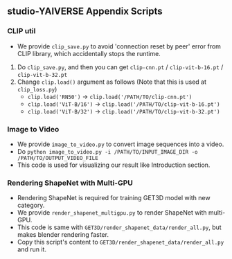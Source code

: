 ## studio-YAIVERSE Appendix Scripts

### CLIP util
* We provide `clip_save.py` to avoid 'connection reset by peer' error from CLIP library, which accidentally stops the runtime.

1. Do `clip_save.py`, and then you can get `clip-cnn.pt` / `clip-vit-b-16.pt` / `clip-vit-b-32.pt`
2. Change `clip.load()` argument as follows (Note that this is used at `clip_loss.py`)
   - `clip.load('RN50')` &rarr; `clip.load('/PATH/TO/clip-cnn.pt')`
   - `clip.load('ViT-B/16')` &rarr; `clip.load('/PATH/TO/clip-vit-b-16.pt')`
   - `clip.load('ViT-B/32')` &rarr; `clip.load('/PATH/TO/clip-vit-b-32.pt')`

### Image to Video

* We provide `image_to_video.py` to convert image sequences into a video.
* Do `python image_to_video.py -i /PATH/TO/INPUT_IMAGE_DIR -o /PATH/TO/OUTPUT_VIDEO_FILE`
* This code is used for visualizing our result like Introduction section.

### Rendering ShapeNet with Multi-GPU

* Rendering ShapeNet is required for training GET3D model with new category.
* We provide `render_shapenet_multigpu.py` to render ShapeNet with multi-GPU.
* This code is same with `GET3D/render_shapenet_data/render_all.py`, but makes blender rendering faster.
* Copy this script's content to `GET3D/render_shapenet_data/render_all.py` and run it.
